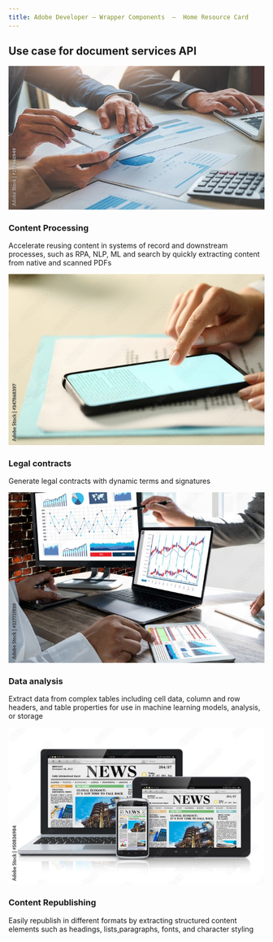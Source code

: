 ```yaml
---
title: Adobe Developer — Wrapper Components  —  Home Resource Card
---
```


<TitleBlock slots="heading" theme="light" className="titleBlock-align-left"/>

## Use case for document services API


<ResourceCard slots="link, image, heading, text" width="25%" theme='light' />

[](use-cases)

![Content Processing](../images/content-processing.jpg)

### Content Processing

Accelerate reusing content in systems of record and downstream processes, such as RPA, NLP, ML and search by quickly extracting content from native and scanned PDFs

<ResourceCard slots="link, image, heading, text" width="25%" theme='light' />

[](/use-cases/agreements-and-contracts/legal-contracts/)

![Legal contracts](../images/legal-contracts.jpg)

### Legal contracts

Generate legal contracts with dynamic terms and signatures





<ResourceCard slots="link, image, heading, text" width="25%" theme='light' />

[](/use-cases/content-and-data-extraction/data-analysis/)

![Data analysis](../images/data-analysis.jpg)

### Data analysis

Extract data from complex tables including cell data, column and row headers, and table properties for use in machine learning models, analysis, or storage




<ResourceCard slots="link, image, heading, text" width="25%" theme='light' />

[](/use-cases/content-publishing/)

![Digital content](../images/content-republishing.jpg)

### Content Republishing

Easily republish in different formats by extracting structured content elements such as headings, lists,paragraphs, fonts, and character styling